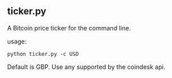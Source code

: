 ## ticker.py

A Bitcoin price ticker for the command line.

usage:

`python ticker.py -c USD`

Default is GBP. Use any supported by the coindesk api.
